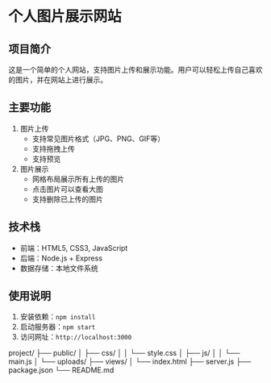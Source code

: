 # 个人图片展示网站

## 项目简介
这是一个简单的个人网站，支持图片上传和展示功能。用户可以轻松上传自己喜欢的图片，并在网站上进行展示。

## 主要功能
1. 图片上传
   - 支持常见图片格式（JPG、PNG、GIF等）
   - 支持拖拽上传
   - 支持预览
2. 图片展示
   - 网格布局展示所有上传的图片
   - 点击图片可以查看大图
   - 支持删除已上传的图片

## 技术栈
- 前端：HTML5, CSS3, JavaScript
- 后端：Node.js + Express
- 数据存储：本地文件系统

## 使用说明
1. 安装依赖：`npm install`
2. 启动服务器：`npm start`
3. 访问网址：`http://localhost:3000`


project/
├── public/
│   ├── css/
│   │   └── style.css
│   ├── js/
│   │   └── main.js
│   └── uploads/
├── views/
│   └── index.html
├── server.js
├── package.json
└── README.md